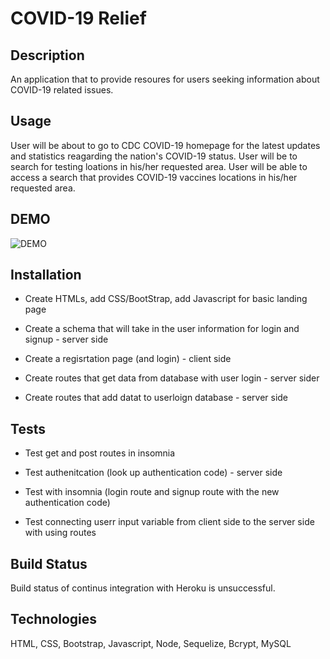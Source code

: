 # COVID-19 Relief

## Description

An application that to provide resoures for users seeking information about COVID-19 related issues.

## Usage

User will be about to go to CDC COVID-19 homepage for the latest updates and statistics reagarding the nation's COVID-19 status.
User will be to search for testing loations in his/her requested area.
User will be able to access a search that provides COVID-19 vaccines locations in his/her requested area.

## DEMO

![DEMO](public/images/DEMO.gif)


## Installation

* Create HTMLs, add CSS/BootStrap, add Javascript for basic landing page

* Create a schema that will take in  the user information for login and signup - server side

* Create a regisrtation page (and login) - client side

* Create routes that get data from database with user login - server sider

* Create routes that add datat to userloign database - server side

## Tests

* Test get and post routes in insomnia

* Test authenitcation (look up authentication code) - server side  

* Test with insomnia (login route and signup route with the new authentication code)

* Test connecting userr input variable from client side to the server 
side with using routes

## Build Status

Build status of continus integration with Heroku is unsuccessful.

## Technologies

HTML, CSS, Bootstrap, Javascript, Node, Sequelize, Bcrypt, MySQL


